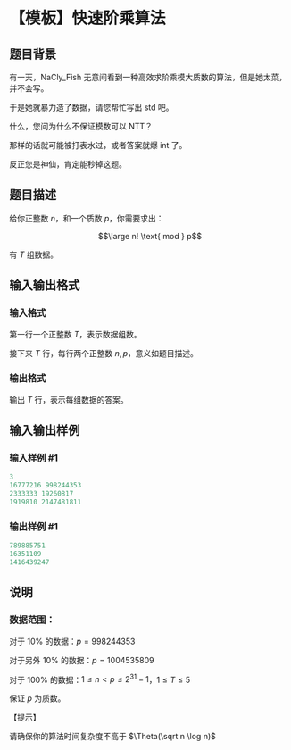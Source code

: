 # 【模板】快速阶乘算法

## 题目背景

有一天，NaCly_Fish 无意间看到一种高效求阶乘模大质数的算法，但是她太菜，并不会写。

于是她就暴力造了数据，请您帮忙写出 std 吧。

什么，您问为什么不保证模数可以 NTT？

那样的话就可能被打表水过，或者答案就爆 int 了。

反正您是神仙，肯定能秒掉这题。

## 题目描述

给你正整数 $n$，和一个质数 $p$，你需要求出：

$$\large n! \text{ mod } p$$

有 $T$ 组数据。

## 输入输出格式

### 输入格式

第一行一个正整数 $T$，表示数据组数。

接下来 $T$ 行，每行两个正整数 $n,p$，意义如题目描述。

### 输出格式

输出 $T$ 行，表示每组数据的答案。

## 输入输出样例

### 输入样例 #1

```cpp
3
16777216 998244353
2333333 19260817
1919810 2147481811
```


### 输出样例 #1

```cpp
789885751
16351109
1416439247
```


## 说明

### 数据范围：

对于 $10\%$ 的数据：$p = 998244353$

对于另外 $10\%$ 的数据：$p = 1004535809$

对于 $100\%$ 的数据：$1\le n < p \le 2^{31}-1$，$1 \le T \le 5$

保证 $p$ 为质数。

【提示】

请确保你的算法时间复杂度不高于 $\Theta(\sqrt n \log n)$

